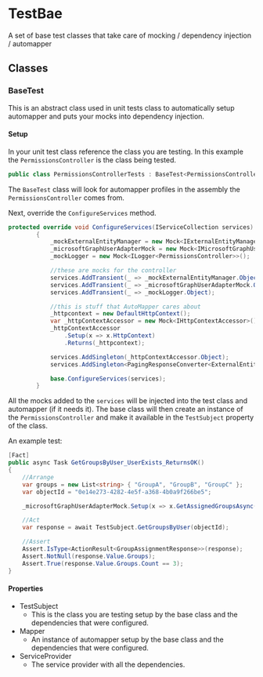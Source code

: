 # TestBae
A set of base test classes that take care of mocking / dependency injection / automapper


## Classes

### BaseTest
This is an abstract class used in unit tests class to automatically setup automapper and puts your mocks into dependency injection.

#### Setup
In your unit test class reference the class you are testing. In this example the `PermissionsController` is the class being tested.

```c#
public class PermissionsControllerTests : BaseTest<PermissionsController>
```

The `BaseTest` class will look for automapper profiles in the assembly the `PermissionsController` comes from.

Next, override the `ConfigureServices` method.

```c#
protected override void ConfigureServices(IServiceCollection services)
        {
            _mockExternalEntityManager = new Mock<IExternalEntityManager>();
            _microsoftGraphUserAdapterMock = new Mock<IMicrosoftGraphUserAdapter>();
            _mockLogger = new Mock<ILogger<PermissionsController>>();

            //these are mocks for the controller
            services.AddTransient(_ => _mockExternalEntityManager.Object);
            services.AddTransient(_ => _microsoftGraphUserAdapterMock.Object);
            services.AddTransient(_ => _mockLogger.Object);

            //this is stuff that AutoMapper cares about
            _httpcontext = new DefaultHttpContext();
            var _httpContextAccessor = new Mock<IHttpContextAccessor>();
            _httpContextAccessor
                .Setup(x => x.HttpContext)
                .Returns(_httpcontext);

            services.AddSingleton(_httpContextAccessor.Object);
            services.AddSingleton<PagingResponseConverter<ExternalEntity, ExternalEntity>>();

            base.ConfigureServices(services);
        }
```

All the mocks added to the `services` will be injected into the test class and automapper (if it needs it).
The base class will then create an instance of the `PermissionsController` and make it available in the `TestSubject` property of the class.


An example test:
```c#
[Fact]
public async Task GetGroupsByUser_UserExists_ReturnsOK()
{
    //Arrange
    var groups = new List<string> { "GroupA", "GroupB", "GroupC" };
    var objectId = "0e14e273-4282-4e5f-a368-4b0a9f266be5";

    _microsoftGraphUserAdapterMock.Setup(x => x.GetAssignedGroupsAsync(It.IsAny<string>())).ReturnsAsync(groups);

    //Act
    var response = await TestSubject.GetGroupsByUser(objectId);

    //Assert
    Assert.IsType<ActionResult<GroupAssignmentResponse>>(response);
    Assert.NotNull(response.Value.Groups);
    Assert.True(response.Value.Groups.Count == 3);
}
```
#### Properties

- TestSubject
  - This is the class you are testing setup by the base class and the dependencies that were configured.
- Mapper
  - An instance of automapper setup by the base class and the dependencies that were configured.
- ServiceProvider
  - The service provider with all the dependencies.
